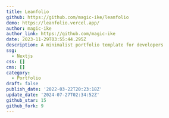 ```yaml
---
title: Leanfolio
github: https://github.com/magic-ike/leanfolio
demo: https://leanfolio.vercel.app/
author: magic-ike
author_link: https://github.com/magic-ike
date: 2023-11-29T03:55:44.295Z
description: A minimalist portfolio template for developers
ssg:
  - Nextjs
css: []
cms: []
category:
  - Portfolio
draft: false
publish_date: '2022-03-22T20:23:18Z'
update_date: '2024-07-27T02:34:52Z'
github_star: 15
github_fork: 9
---
```


